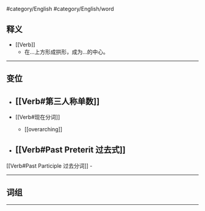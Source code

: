 #category/English #category/English/word 
## 释义  
- [[Verb]]  
	- 在…上方形成拱形，成为…的中心。


---

## 变位  
- [[Verb#第三人称单数]]
	- 


- [[Verb#现在分词]]  
	- [[overarching]]


- [[Verb#Past Preterit 过去式]]
	- 


[[Verb#Past Participle 过去分词]]
	- 






---

## 词组  


---
